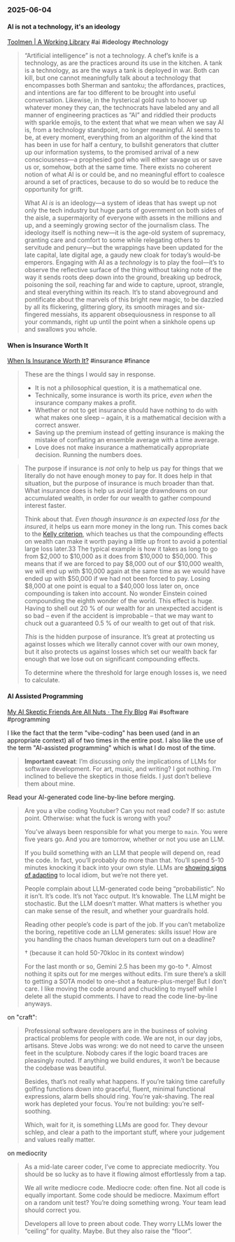 ### 2025-06-04
#### AI is not a technology, it's an ideology
[Toolmen \| A Working Library](https://aworkinglibrary.com/writing/toolmen) #ai #ideology #technology 

> “Artificial intelligence” is not a technology. A chef’s knife is a technology, as are the practices around its use in the kitchen. A tank is a technology, as are the ways a tank is deployed in war. Both can kill, but one cannot meaningfully talk about a technology that encompasses both Sherman and santoku; the affordances, practices, and intentions are far too different to be brought into useful conversation. Likewise, in the hysterical gold rush to hoover up whatever money they can, the technocrats have labeled any and all manner of engineering practices as “AI” and riddled their products with sparkle emojis, to the extent that what we mean when we say AI is, from a technology standpoint, no longer meaningful. AI seems to be, at every moment, everything from an algorithm of the kind that has been in use for half a century, to bullshit generators that clutter up our information systems, to the promised arrival of a new consciousness—a prophesied god who will either savage us or save us or, somehow, both at the same time. There exists no coherent notion of what AI is or could be, and no meaningful effort to coalesce around a set of practices, because to do so would be to reduce the opportunity for grift.
> 
> What AI _is_ is an ideology—a system of ideas that has swept up not only the tech industry but huge parts of government on both sides of the aisle, a supermajority of everyone with assets in the millions and up, and a seemingly growing sector of the journalism class. The ideology itself is nothing new—it is the age-old system of supremacy, granting care and comfort to some while relegating others to servitude and penury—but the wrappings have been updated for the late capital, late digital age, a gaudy new cloak for today’s would-be emperors. Engaging with AI as a _technology_ is to play the fool—it’s to observe the reflective surface of the thing without taking note of the way it sends roots deep down into the ground, breaking up bedrock, poisoning the soil, reaching far and wide to capture, uproot, strangle, and steal everything within its reach. It’s to stand aboveground and pontificate about the marvels of this bright new magic, to be dazzled by all its flickering, glittering glory, its smooth mirages and six-fingered messiahs, its apparent obsequiousness in response to all your commands, right up until the point when a sinkhole opens up and swallows you whole.

#### When is Insurance Worth It
[When Is Insurance Worth It?](https://entropicthoughts.com/when-is-insurance-worth-it) #insurance #finance 

> These are the things I would say in response.
>
> - It is not a philosophical question, it is a mathematical one.
> - Technically, some insurance is worth its price, _even when_ the insurance company makes a profit.
> - Whether or not to get insurance should have nothing to do with what makes one sleep – again, it is a mathematical decision with a correct answer.
> - Saving up the premium instead of getting insurance is making the mistake of conflating an ensemble average with a time average.
> - Love does not make insurance a mathematically appropriate decision. Running the numbers does.

> The purpose if insurance is _not_ only to help us pay for things that we literally do not have enough money to pay for. It does help in that situation, but the purpose of insurance is much broader than that. What insurance does is help us avoid large drawndowns on our accumulated wealth, in order for our wealth to gather compound interest faster.
> 
> Think about that. _Even though insurance is an expected loss for the insured_, it helps us earn more money in the long run. This comes back to the [Kelly criterion](https://entropicthoughts.com/the-misunderstood-kelly-criterion.html), which teaches us that the compounding effects on wealth can make it worth paying a little up front to avoid a potential large loss later.33 The typical example is how it takes as long to go from $2,000 to $10,000 as it does from $10,000 to $50,000. This means that if we are forced to pay $8,000 out of our $10,000 wealth, we will end up with $10,000 again at the same time as we would have ended up with $50,000 if we had not been forced to pay. Losing $8,000 at one point is equal to a $40,000 loss later on, once compounding is taken into account. No wonder Einstein coined compounding the eighth wonder of the world. This effect is huge. Having to shell out 20 % of our wealth for an unexpected accident is so bad – even if the accident is improbable – that we may want to chuck out a guaranteed 0.5 % of our wealth to get out of that risk.
> 
> _This_ is the hidden purpose of insurance. It’s great at protecting us against losses which we literally cannot cover with our own money, but it also protects us against losses which set our wealth back far enough that we lose out on significant compounding effects.
> 
> To determine where the threshold for large enough losses is, we need to calculate.

#### AI Assisted Programming
[My AI Skeptic Friends Are All Nuts · The Fly Blog](https://fly.io/blog/youre-all-nuts/) #ai #software #programming 

I like the fact that the term "vibe-coding" has been used (and in an appropriate context) all of two times in the entire post. I also like the use of the term "AI-assisted programming" which is what I do most of the time.

> **Important caveat**: I’m discussing only the implications of LLMs for software development. For art, music, and writing? I got nothing. I’m inclined to believe the skeptics in those fields. I just don’t believe them about mine.

Read your AI-generated code line-by-line before merging.

> Are you a vibe coding Youtuber? Can you not read code? If so: astute point. Otherwise: what the fuck is wrong with you?
> 
> You’ve always been responsible for what you merge to `main`. You were five years go. And you are tomorrow, whether or not you use an LLM.
> 
> If you build something with an LLM that people will depend on, read the code. In fact, you’ll probably do more than that. You’ll spend 5-10 minutes knocking it back into your own style. LLMs are [showing signs of adapting](https://github.com/PatrickJS/awesome-cursorrules) to local idiom, but we’re not there yet.
> 
> People complain about LLM-generated code being “probabilistic”. No it isn’t. It’s code. It’s not Yacc output. It’s knowable. The LLM might be stochastic. But the LLM doesn’t matter. What matters is whether you can make sense of the result, and whether your guardrails hold.
> 
> Reading other people’s code is part of the job. If you can’t metabolize the boring, repetitive code an LLM generates: skills issue! How are you handling the chaos human developers turn out on a deadline?
> 
> † (because it can hold 50-70kloc in its context window)
> 
> For the last month or so, Gemini 2.5 has been my go-to †. Almost nothing it spits out for me merges without edits. I’m sure there’s a skill to getting a SOTA model to one-shot a feature-plus-merge! But I don’t care. I like moving the code around and chuckling to myself while I delete all the stupid comments. I have to read the code line-by-line anyways.

on "craft":

> Professional software developers are in the business of solving practical problems for people with code. We are not, in our day jobs, artisans. Steve Jobs was wrong: we do not need to carve the unseen feet in the sculpture. Nobody cares if the logic board traces are pleasingly routed. If anything we build endures, it won’t be because the codebase was beautiful.
> 
> Besides, that’s not really what happens. If you’re taking time carefully golfing functions down into graceful, fluent, minimal functional expressions, alarm bells should ring. You’re yak-shaving. The real work has depleted your focus. You’re not building: you’re self-soothing.
> 
> Which, wait for it, is something LLMs are good for. They devour schlep, and clear a path to the important stuff, where your judgement and values really matter.

on mediocrity

> As a mid-late career coder, I’ve come to appreciate mediocrity. You should be so lucky as to have it flowing almost effortlessly from a tap.
> 
> We all write mediocre code. Mediocre code: often fine. Not all code is equally important. Some code should be mediocre. Maximum effort on a random unit test? You’re doing something wrong. Your team lead should correct you.
> 
> Developers all love to preen about code. They worry LLMs lower the “ceiling” for quality. Maybe. But they also raise the “floor”.